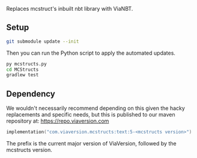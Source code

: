 Replaces mcstruct's inbuilt nbt library with ViaNBT.

## Setup

```bash
git submodule update --init
```

Then you can run the Python script to apply the automated updates.

```bash
py mcstructs.py
cd MCStructs
gradlew test
```

## Dependency

We wouldn't necessarily recommend depending on this given the hacky replacements
and specific needs, but this is published to our maven repository at: https://repo.viaversion.com

```kotlin
implementation("com.viaversion.mcstructs:text:5-<mcstructs version>")
```

The prefix is the current major version of ViaVersion, followed by the mcstructs version.
